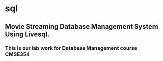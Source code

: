 # sql
## Movie Streaming Database Management System Using Livesql. 
### This is our lab work for Database Management course CMSE354 
